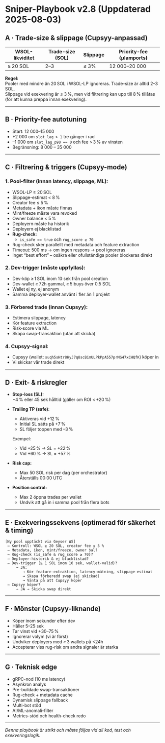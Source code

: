 # Sniper-Playbook v2.8 (Uppdaterad 2025-08-03)

## A · Trade-size & slippage (Cupsyy-anpassad)

| WSOL-likviditet | Trade-size (SOL) | Slippage | Priority-fee (µlamports) |
|-----------------|------------------|----------|--------------------------|
| ≥ 20 SOL        | 2–3              | ≤ 3%     | 12 000–20 000            |

**Regel:**  
Pooler med mindre än 20 SOL i WSOL-LP ignoreras. Trade-size är alltid 2–3 SOL.  
Slippage vid exekvering är ≤ 3 %, men vid filtrering kan upp till 8 % tillåtas (för att kunna preppa innan exekvering).

---

## B · Priority-fee autotuning

- Start: 12 000–15 000
- +2 000 om `slot_lag > 1` tre gånger i rad
- –1 000 om `slot_lag_p90 == 0` och fee > 3 % av vinsten
- Begränsning: 8 000 – 35 000

---

## C · Filtrering & triggers (Cupsyy-mode)

### 1. Pool-filter (innan latency, slippage, ML):
- WSOL-LP ≥ 20 SOL
- Slippage-estimat < 8 %
- Creator fee ≤ 5 %
- Metadata + ikon måste finnas
- Mint/freeze måste vara revoked
- Owner balance < 5 %
- Deployern måste ha historik
- Deployern ej blacklistad
- **Rug-check:**  
  - `is_safe == true` och `rug_score ≥ 70`
- Rug-check sker parallellt med metadata och feature extraction
- Timeout: 500 ms → om ingen respons → pool ignoreras
- Inget “best effort” – osäkra eller ofullständiga pooler blockeras direkt

### 2. Dev-trigger (måste uppfyllas):
- Dev-köp ≥ 1 SOL inom 10 sek från pool creation
- Dev-wallet ≥ 72h gammal, ≥ 5 buys över 0.5 SOL
- Wallet ej ny, ej anonym
- Samma deployer-wallet använt i fler än 1 projekt

### 3. Förbered trade (innan Cupsyy):
- Estimera slippage, latency
- Kör feature extraction
- Risk-score via ML
- Skapa swap-transaktion (utan att skicka)

### 4. Cupsyy-signal:
- Cupsyy (wallet: `suqh5sHtr8HyJ7q8scBimULPkPpA557prMG47xCHQfK`) köper in
- Vi skickar vår trade direkt

---

## D · Exit- & riskregler

- **Stop-loss (SL):**  
  −4 % eller 45 sek hålltid (gäller om ROI < +20 %)

- **Trailing TP (safe):**
  - Aktiveras vid +12 %
  - Initial SL sätts på +7 %
  - SL följer toppen med –3 %

  Exempel:
  - Vid +25 % → SL = +22 %
  - Vid +60 % → SL = +57 %

- **Risk cap:**
  - Max 50 SOL risk per dag (per orchestrator)
  - Återställs 00:00 UTC

- **Position control:**
  - Max 2 öppna trades per wallet
  - Undvik att gå in i samma pool från flera bots

---

## E · Exekveringssekvens (optimerad för säkerhet & timing)

```text
[Ny pool upptäckt via Geyser WS]
 → Kontroll: WSOL ≥ 20 SOL, creator fee ≤ 5 %
 → Metadata, ikon, mint/freeze, owner bal?
 → Rug-check (is_safe & rug_score ≥ 70)?
 → Deployer-historik & ej blacklistad?
 → Dev-trigger (≥ 1 SOL inom 10 sek, wallet-valid)?
     → JA:
        → Kör feature-extraktion, latency-mätning, slippage-estimat
        → Skapa förberedd swap (ej skickad)
        → Vänta på att Cupsyy köper
 → Cupsyy köper?
     → JA → Skicka swap direkt
```

---

## F · Mönster (Cupsyy-liknande)

- Köper inom sekunder efter dev
- Håller 5–25 sek
- Tar vinst vid +30–75 %
- Ignorerar volym (vi är först)
- Undviker deployers med ≥ 3 wallets på <24h
- Accepterar viss rug-risk om andra signaler är starka

---

## G · Teknisk edge

- gRPC-nod (10 ms latency)
- Asynkron analys
- Pre-buildade swap-transaktioner
- Rug-check + metadata cache
- Dynamisk slippage fallback
- Multi-bot stöd
- AI/ML-anomali-filter
- Metrics-stöd och health-check redo

---

*Denna playbook är strikt och måste följas vid all kod, test och exekveringslogik.*
